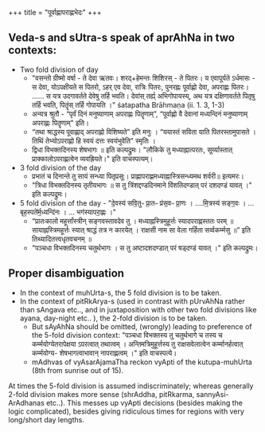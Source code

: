 +++
title = "पूर्वाह्णापराह्णभेदः"
+++

## Veda-s and sUtra-s speak of aprAhNa in two contexts:

- Two fold division of day
  - "वसन्तो ग्रीष्मो वर्षा - ते देवा ऋतवः। शरद्+हेमन्तः शिशिरस् - ते पितरः। य एवापूर्यते ऽर्धमासः - स देवा, योऽपक्षीयते स पितरो, ऽहर् एव देवा, रात्रिः पितरः, पुनरह्नः पूर्वाह्णो देवा, अपराह्णः पितरः। ...... स यत्र उदगावर्तते देवेषु तर्हि भवति। देवांस् तर्ह्य् अभिगोपायस्य्, अथ यत्र दक्षिणावर्तते पितृषु तर्हि भवति, पितॄंस् तर्हि गोपायति ।" śatapatha Brāhmaṇa (ii. 1. 3, 1-3)
  - अन्यत्र श्रुतौ -  “पृर्वं दिनं मनुष्याणाम् अपराह्णः पितॄणाम्”, “पूर्वाह्णो वै देवानां मध्यन्दिनं मनुष्याणाम् अपराह्णः पितॄणाम्" इति।
  - “तथा श्राद्धस्य पूवाह्णाद् अपराह्णो विशिष्यते” इति मनुः । “ययास्तं सविता याति पितरस्तामुपासते । तिथिं तेभ्योऽपराह्णो हि स्वयं दत्तः स्वयंभुवेति” स्मृतिः ।
  - द्विधा विभक्तदिनस्य शेषभागः ॥ इति कल्पद्रुमः। "लौकिके तु मध्याह्नात्परतः, सूर्य्यास्तात् प्राक्कालोऽपराह्णत्वेन व्यवह्रियते।" इति वाचस्पत्यम्।
- 3 fold division of the day
  - प्रभातं च दिनान्ते तु सायं सन्ध्या पितृप्रसूः। प्राह्णापराह्णमध्याह्नास्त्रिसन्ध्यमथ शर्वरी॥ इत्यमरः।
  - "त्रिधा विभक्तदिनस्य तृतीयभागः ॥ स तु त्रिंशद्दण्डदिनमाने विंशतिदण्डात् परं दशदण्डं यावत् ।" इति कल्पद्रुमः।
- 5 fold division of the day - "दे॒वस्य॑ सवि॒तुᳶ प्रा॒तᳶ प्र॑स॒वᳶ प्रा॒णः । ....मि॒त्रस्य॑ सङ्ग॒वः । ... बृह॒स्पते॑र्म॒ध्यन्दि॑नः । ...  भग॑स्यापरा॒ह्णः ।"
  - “प्रातःकालो महूर्त्तांस्त्रीन् सङ्गवस्तावदेव तु । मध्याह्नस्त्रिमुहूर्त्तः स्यादपराह्णस्ततः परम् ॥ सायाह्नस्त्रिमहूर्त्तः स्यात् श्राद्धं तत्र न कारयेत् । राक्षसी नाम सा वेला गर्हिता सर्व्वकर्म्मसु ॥” इति तिथ्यादितत्त्वधृतवचनम् ॥
  - "पञ्चधा विभक्तदिनस्य चतुर्थभागः । स तु अष्टादशदण्डात् परं षड्दण्डं यावत् ।" इति कल्पद्रुमः।

## Proper disambiguation
- In the context of muhUrta-s, the 5 fold division is to be taken.
- In the context of pitRkArya-s (used in contrast with pUrvAhNa rather than sAngava etc.., and in juxtaposition with other two fold divisions like ayana, day-night etc.. ), the 2-fold division is to be taken.
  - But sAyAhNa should be omitted, (wrongly) leading to preference of the 5-fold division context: "पञ्चधा विभक्तस्य तु चतुर्थभागे च तस्य च कर्म्मयोग्येतरापेक्षया ऽपरत्वात् तथात्वम् । अन्तिमत्रिमुहूर्त्तस्य तु राक्षसवेलात्वेन कर्म्मानर्हत्वात् कर्म्मयोग्य- शेषभागत्वाभावान् नापराह्णत्वम् ।" इति वाचस्पत्ये।
  - mAdhvas of vyAsarAjamaTha reckon vyApti of the kutupa-muhUrta (8th from sunrise out of 15).


At times the 5-fold division is assumed indiscriminately; whereas generally 2-fold division makes more sense (shrAddha, pitRkarma, sannyAsi-ArAdhanas etc..). This messes up vyApti decisions (besides making the logic complicated), besides giving ridiculous times for regions with very long/short  day lengths. 
